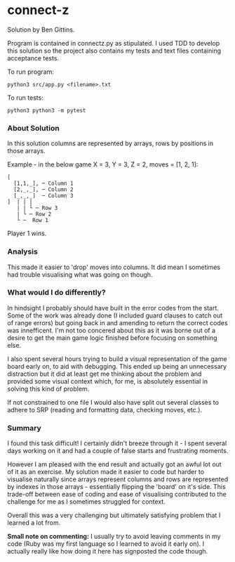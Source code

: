 # connect-z

Solution by Ben Gittins.

Program is contained in connectz.py as stipulated. I used TDD to develop this solution so the project also contains my tests and text files containing acceptance tests.

To run program:

    python3 src/app.py <filename>.txt

To run tests:

    python3 python3 -m pytest 

### About Solution 

In this solution columns  are represented by arrays, rows by positions in those arrays.

Example - in the below game X = 3, Y = 3, Z = 2, moves = [1, 2, 1]:

    [
      [1,1,_], ─ Column 1
      [2,_,_], ─ Column 2
      [_,_,_]  ─ Column 3
    ]  | | |
       | | └ ─ Row 3
       | └ ─ Row 2
       └ ─	Row 1

Player 1 wins.

### Analysis

This made it easier to 'drop' moves into columns. It did mean I sometimes had trouble visualising what was going on though.

### What would I do differently?

In hindsight I probably should have built in the error codes from the start. Some of the work was already done (I included guard clauses to catch out of range errors) but going back in and amending to return the correct codes was innefficent. I'm not too concered about this as it was borne out of a desire to get the main game logic finished before focusing on something else.

I also spent several hours trying to build a visual representation of the game board early on, to aid with debugging. This ended up being an unnecessary distraction but it did at least get me thinking about the problem and provided some visual context which, for me, is absolutely essential in solving this kind of problem.

If not constrained to one file I would also have split out several classes to adhere to SRP (reading and formatting data, checking moves, etc.).

### Summary

I found this task difficult! I certainly didn't breeze through it - I spent several days working on it and had a couple of false starts and frustrating moments.

However I am pleased with the end result and actually got an awful lot out of it as an exercise. My solution made it easier to code but harder to visualise naturally since arrays represent columns and rows are represented by indexes in those arrays - essentially flipping the 'board' on it's side. This trade-off between ease of coding and ease of visualising contributed to the challenge for me as I sometimes struggled for context.

Overall this was a very challenging but ultimately satisfying problem that I learned a lot from.


**Small note on commenting:** I usually try to avoid leaving comments in my code (Ruby was my first language so I learned to avoid it early on). I actually really like how doing it here has signposted the code though.
